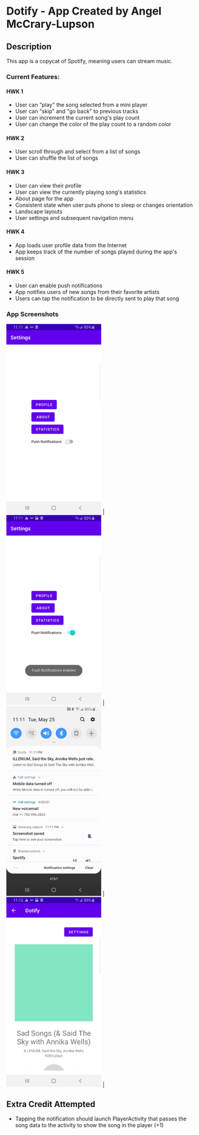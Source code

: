 # Dotify - App Created by Angel McCrary-Lupson

## Description
This app is a copycat of Spotify, meaning users can stream music.

### Current Features:
#### HWK 1
- User can "play" the song selected from a mini player
- User can "skip" and "go back" to previous tracks
- User can increment the current song's play count
- User can change the color of the play count to a random color
#### HWK 2
- User scroll through and select from a list of songs
- User can shuffle the list of songs
#### HWK 3
- User can view their profile
- User can view the currently playing song's statistics
- About page for the app
- Consistent state when user puts phone to sleep or changes orientation
- Landscape layouts
- User settings and subsequent navigation menu
#### HWK 4
- App loads user profile data from the Internet
- App keeps track of the number of songs played during the app's session
#### HWK 5
- User can enable push notifications
- App notifies users of new songs from their favorite artists
- Users can tap the notification to be directly sent to play that song

### App Screenshots
<img src="github%20screenshots/Dotify_hwk5_src_1.jpg" alt="Notifications Off" width="250" height="500"> |
<img src="github%20screenshots/Dotify_hwk5_src_2.jpg" alt="Notifications On" width="250" height="500"> |
<img src="github%20screenshots/Dotify_hwk5_src_3.jpg" alt="Push Notification Channel" width="250" height="500"> |
<img src="github%20screenshots/Dotify_hwk5_src_4.jpg" alt="User Directed to Player from Notification" width="250" height="500"> |


## Extra Credit Attempted
- Tapping the notification should launch PlayerActivity that passes the song data to the activity to show the song in the player (+1)

